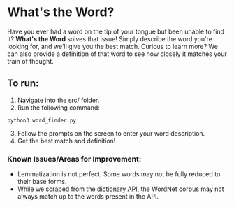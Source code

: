 # What's the Word?
Have you ever had a word on the tip of your tongue but been unable to find it? 
<b>What's the Word</b> solves that issue! Simply describe the word you're looking for, and we'll give you the best match.
Curious to learn more? We can also provide a definition of that word to see how closely it matches your train of thought.

## To run:
1) Navigate into the src/ folder.
2) Run the following command: 
```
python3 word_finder.py
```
3) Follow the prompts on the screen to enter your word description.
4) Get the best match and definition!

### Known Issues/Areas for Improvement:
- Lemmatization is not perfect. Some words may not be fully reduced to their base forms.
- While we scraped from the [dictionary API](https://github.com/meetDeveloper/freeDictionaryAPI), the WordNet corpus may not always match up to the words present in the API.
